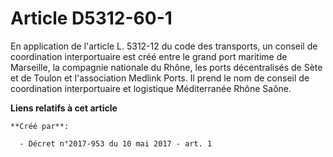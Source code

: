 # Article D5312-60-1

En application de l'article L. 5312-12 du code des transports, un conseil de coordination interportuaire est créé entre le
grand port maritime de Marseille, la compagnie nationale du Rhône, les ports décentralisés de Sète et de Toulon et
l'association Medlink Ports. Il prend le nom de conseil de coordination interportuaire et logistique Méditerranée Rhône
Saône.

**Liens relatifs à cet article**

	**Créé par**:

	  - Décret n°2017-953 du 10 mai 2017 - art. 1
